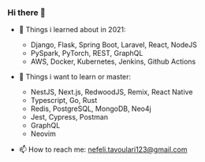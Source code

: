 ### Hi there 👋

- 🔭 Things i learned about in 2021:
  -  Django, Flask, Spring Boot, Laravel, React, NodeJS
  -  PySpark, PyTorch, REST, GraphQL
  -  AWS, Docker, Kubernetes, Jenkins, Github Αctions

- :dart: Things i want to learn or master:
  -  NestJS, Next.js, RedwoodJS, Remix, React Native
  -  Typescript, Go, Rust
  -  Redis, PostgreSQL, MongoDB, Neo4j
  -  Jest, Cypress, Postman 
  -  GraphQL
  -  Neovim 
  
- 📫 How to reach me: nefeli.tavoulari123@gmail.com
